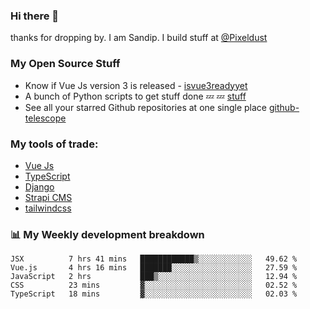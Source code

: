 ### Hi there 👋

thanks for dropping by.
I am Sandip. I build stuff at [@Pixeldust](github.com/pixeldust-in/)

###  **My Open Source Stuff**

 - Know if Vue Js version 3 is released -  [isvue3readyyet](https://github.com/sandiprb/isvue3readyyet)
 - A bunch of Python scripts to get stuff done 💤 💤 [stuff](https://github.com/sandiprb/stuff)
 - See all your starred Github repositories at one single place [github-telescope](https://github.com/sandiprb/github-telescope)



###  **My tools of trade:**
 - [Vue Js](https://github.com/vuejs/vue/)
 - [TypeScript](https://github.com/microsoft/TypeScript)
 - [Django](github.com/django/django)
 - [Strapi CMS](github.com/strapi/strapi)
 - [tailwindcss](https://github.com/tailwindlabs/tailwindcss)


###  📊 **My Weekly development breakdown**
<!--START_SECTION:waka-->
```text
JSX          7 hrs 41 mins   ████████████▒░░░░░░░░░░░░   49.62 % 
Vue.js       4 hrs 16 mins   ███████░░░░░░░░░░░░░░░░░░   27.59 % 
JavaScript   2 hrs           ███▒░░░░░░░░░░░░░░░░░░░░░   12.94 % 
CSS          23 mins         ▓░░░░░░░░░░░░░░░░░░░░░░░░   02.52 % 
TypeScript   18 mins         ▓░░░░░░░░░░░░░░░░░░░░░░░░   02.03 % 
```
<!--END_SECTION:waka-->
